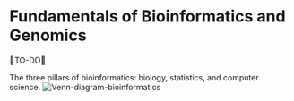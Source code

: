 # Fundamentals of Bioinformatics and Genomics

🐘TO-DO🐘

The three pillars of bioinformatics: biology, statistics, and computer science.
![Venn-diagram-bioinformatics](https://raw.githubusercontent.com/adong77/bigbook/master/imageBed/Venn-diagram-bioinformatics.png)

